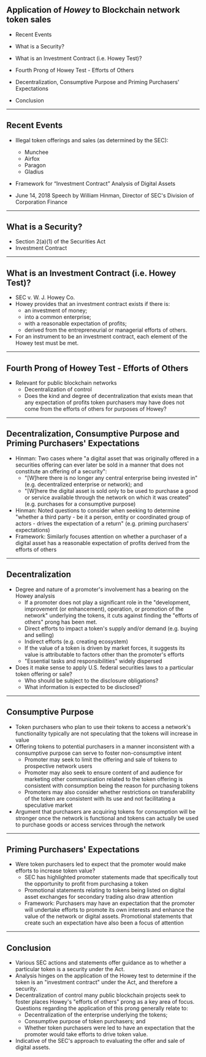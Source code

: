 ## Application of *Howey* to Blockchain network token sales

- Recent Events
 
- What is a Security?

- What is an Investment Contract (i.e. Howey Test)?

- Fourth Prong of Howey Test - Efforts of Others

- Decentralization, Consumptive Purpose and Priming Purchasers' Expectations
  
- Conclusion

---

## Recent Events

- Illegal token offerings and sales (as determined by the SEC):
  - Munchee
  - Airfox
  - Paragon
  - Gladius

- Framework for “Investment Contract” Analysis of Digital Assets

- June 14, 2018 Speech by William Hinman, Director of SEC's Division of Corporation Finance

---

## What is a Security?

- Section 2(a)(1) of the Securities Act
- Investment Contract

---

## What is an Investment Contract (i.e. Howey Test)?

- SEC v. W. J. Howey Co.
- Howey provides that an investment contract exists if there is:
  - an investment of money;
  - into a common enterprise;
  - with a reasonable expectation of profits;
  - derived from the entrepreneurial or managerial efforts of others.
- For an instrument to be an investment contract, each element of the Howey test must be met.

---

## Fourth Prong of Howey Test - Efforts of Others

- Relevant for public blockchain networks
  - Decentralization of control
  - Does the kind and degree of decentralization that exists mean that any expectation of profits token purchasers may have does not come from the efforts of others for purposes of Howey?

---

## Decentralization, Consumptive Purpose and Priming Purchasers' Expectations

- Hinman: Two cases where "a digital asset that was originally offered in a securities offering can ever later be sold in a manner that does not constitute an offering of a security":
  - "[W]here there is no longer any central enterprise being invested in" (e.g. decentralized enterprise or network); and
  - "[W]here the digital asset is sold only to be used to purchase a good or service available through the network on which it was created" (e.g. purchases for a consumptive purpose)
- Hinman: Noted questions to consider when seeking to determine "whether a third party - be it a person, entity or coordinated group of actors - drives the expectation of a return" (e.g. priming purchasers' expectations)
- Framework: Similarly focuses attention on whether a purchaser of a digital asset has a reasonable expectation of profits derived from the efforts of others

---

## Decentralization

- Degree and nature of a promoter's involvement has a bearing on the Howey analysis
  -  If a promoter does not play a significant role in the "development, improvement (or enhancement), operation, or promotion of the network" underlying the tokens, it cuts against finding the "efforts of others" prong has been met.
    - Direct efforts to impact a token's supply and/or demand (e.g. buying and selling)
    - Indirect efforts (e.g. creating ecosystem)
  - If the value of a token is driven by market forces, it suggests its value is attributable to factors other than the promoter's efforts
  - "Essential tasks and responsibilities" widely dispersed 
- Does it make sense to apply U.S. federal securities laws to a particular token offering or sale?
  - Who should be subject to the disclosure obligations?
  - What information is expected to be disclosed?
  
---

## Consumptive Purpose

- Token purchasers who plan to use their tokens to access a network's functionality typically are not speculating that the tokens will increase in value
- Offering tokens to potential purchasers in a manner inconsistent with a consumptive purpose can serve to foster non-consumptive intent
  - Promoter may seek to limit the offering and sale of tokens to prospective network users
  - Promoter may also seek to ensure content of and audience for marketing other communication related to the token offering  is consistent with consumption being the reason for purchasing tokens
  - Promoters may also consider whether restrictions on transferability of the token are consistent with its use and not facilitating a speculative market
- Argument that purchasers are acquiring tokens for consumption will be stronger once the network is functional and tokens can actually be used to purchase goods or access services through the network
  
---

## Priming Purchasers' Expectations

- Were token purchasers led to expect that the promoter would make efforts to increase token value?
  - SEC has highlighted promoter statements made that specifically tout the opportunity to profit from purchasing a token
  - Promotional statements relating to tokens being listed on digital asset exchanges for secondary trading also draw attention
  - Framework: Purchasers may have an expectation that the promoter will undertake efforts to promote its own interests and enhance the value of the network or digital assets.  Promotional statements that create such an expectation have also been a focus of attention

---

## Conclusion
  
- Various SEC actions and statements offer guidance as to whether a particular token is a security under the Act.
- Analysis hinges on the application of the Howey test to determine if the token is an "investment contract" under the Act, and therefore a security.
- Decentralization of control many public blockchain projects seek to foster places Howey's "efforts of others" prong as a key area of focus. Questions regarding the application of this prong generally relate to:
  - Decentralization of the enterprise underlying the tokens;
  - Consumptive purpose of token purchasers; and
  - Whether token purchasers were led to have an expectation that the promoter would take efforts to drive token value.
- Indicative of the SEC's approach to evaluating the offer and sale of digital assets.

